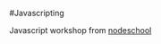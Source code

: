 #Javascripting

Javascript workshop from [nodeschool](https://github.com/sethvincent/javascripting)
